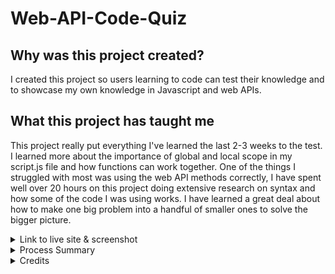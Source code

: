 # Web-API-Code-Quiz
## Why was this project created?
I created this project so users learning to code can test their knowledge and to showcase my own knowledge in Javascript and web APIs.

## What this project has taught me
This project really put everything I've learned the last 2-3 weeks to the test. I learned more about the importance of global and local scope in my script.js file and how functions can work together. One of the things I struggled with most was using the web API methods correctly, I have spent well over 20 hours on this project doing extensive research on syntax and how some of the code I was using works. I have learned a great deal about how to make one big problem into a handful of smaller ones to solve the bigger picture.

<details>
<summary> Link to live site & screenshot </summary>

https://whats-a-pj.github.io/Web-API-Code-Quiz/

before you click start
![Screenshot of website](assets/start-quiz.png)

after clicking start
![Screenshot of website](assets/after-start.png)

submit page
![Screenshot of website](assets/end-quiz.png)

after first submission
![Screenshot of website](assets/first-submit.png)

after taking the quiz multiple times- showing previous scores
![Screenshot of website](assets/third-submit.png)

</details>

<details>
<summary> Process Summary </summary>


</details>

<details>
<summary> Credits </summary>

I used these websites to help me complete the project as well as things to experiment with, seeing what does and doesn't work:

https://www.w3schools.com/tags/tag_output.asp

https://www.w3schools.com/js/js_output.asp

https://developer.mozilla.org/en-US/docs/Web/JavaScript/Reference/Global_Objects/Object/keys

https://developer.mozilla.org/en-US/docs/Web/JavaScript/Guide/Working_with_objects

https://developer.mozilla.org/en-US/docs/Web/JavaScript/Reference/Operators/Object_initializer

https://developer.mozilla.org/en-US/docs/Web/JavaScript/Reference/Global_Objects/Array/forEach

https://www.freecodecamp.org/news/javascript-array-of-objects-tutorial-how-to-create-update-and-loop-through-objects-using-js-array-methods/

https://www.tutorialstonight.com/javascript-loop-through-an-array-of-objects

https://www.w3schools.com/jsref/jsref_foreach.asp

https://www.w3schools.com/howto/howto_css_pagination.asp

https://www.w3schools.com/css/css3_pagination.asp

https://www.w3schools.com/tags/att_input_type_text.asp#:~:text=The%20%3Cinput%20type%3D%22text,tag%20for%20best%20accessibility%20practices!

https://www.w3schools.com/jsref/met_element_setattribute.asp

https://www.w3schools.com/jsref/met_element_removeattribute.asp

https://developer.mozilla.org/en-US/docs/Web/API/Element/replaceChildren#examples

https://www.w3schools.com/jsref/met_win_setinterval.asp

https://www.w3schools.com/jsref/met_win_settimeout.asp

https://www.washington.edu/accesscomputing/webd2/student/unit5/module2/lesson5.html#:~:text=To%20make%20the%20element%20visible,triggered%20by%20an%20onclick%20event.

I had a study group on 7/9 with Brian Whisler, Jeremy Rapich, Timothy Morgan and Salvador Mejia where we pretty much just talked about how hard this assignment was as opposed to really working on specific issues. We did brainstorm ways of implementing the problems we needed to solve based on the acceptance criteria though and that got some of the creative juices flowing.

I had help from J.K. and Oscarlos Gomez Rosario with AskBCS, they both helped guide me take the whole of the project and turn it into smaller easier tasks to solve in an order that would make creating the entire thing a smoother process, and sent me on a more clear path once I laid out most of the code I knew I would need to solve this challenge.

I had a tutoring session on 7/11 with Jacob Carver after struggling with this assignment for a week and exhausting my resources. I walked him through my code and he let me know I was actually on the right path which was very encouraging. He patiently walked me through why some of my functions weren't working correctly and made sure I understood what he meant along the way. 

Attended office hours in class with Jenae Luthi to get help with this as well, our TA CJ Sanders helped us understand the coding we needed a little bit more and some of the code I had already written so that I understood where I went wrong in some of my code.

</details>